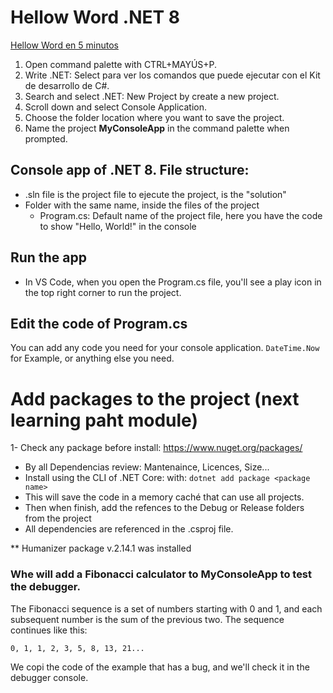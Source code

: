 # Hellow Word .NET 8
[Hellow Word en 5 minutos](https://dotnet.microsoft.com/es-es/learn/dotnet/hello-world-tutorial/create)

1. Open command palette with CTRL+MAYÚS+P.
2. Write .NET: Select para ver los comandos que puede ejecutar con el Kit de desarrollo de C#.
3. Search and select .NET: New Project by create a new project.
4. Scroll down and select Console Application.
5. Choose the folder location where you want to save the project.
6. Name the project **MyConsoleApp** in the command palette when prompted.

## Console app of .NET 8. File structure:
- .sln file is the project file to ejecute the project, is the "solution"
- Folder with the same name, inside the files of the project
    - Program.cs: Default name of the project file, here you have the code to show "Hello, World!" in the console

## Run the app
- In VS Code, when you open the Program.cs file, you'll see a play icon in the top right corner to run the project. 

## Edit the code of Program.cs
You can add any code you need for your console application. ```DateTime.Now``` for Example, or anything else you need. 

# Add packages to the project (next learning paht module)
1- Check any package before install: https://www.nuget.org/packages/<package name>
- By all Dependencias review: Mantenaince, Licences, Size...
- Install using the CLI of .NET Core: with: ```dotnet add package <package name>```
- This will save the code in a memory caché that can use all projects.
- Then when finish, add the refences to the Debug or Release folders from the project
- All dependencies are referenced in the .csproj file.

** Humanizer package v.2.14.1 was installed 

### Whe will add a Fibonacci calculator to MyConsoleApp to test the debugger.
The Fibonacci sequence is a set of numbers starting with 0 and 1, and each subsequent number is the sum of the previous two. The sequence continues like this:
```
0, 1, 1, 2, 3, 5, 8, 13, 21...
```
We copi the code of the example that has a bug, and we'll check it in the debugger console. 